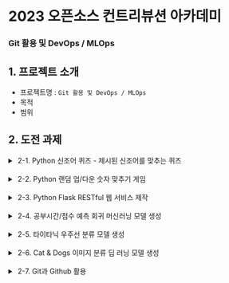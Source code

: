 # 2023 오픈소스 컨트리뷰션 아카데미

### Git 활용 및 DevOps / MLOps

## 1. 프로젝트 소개
- 프로젝트명 : `Git 활용 및 DevOps / MLOps`
- 목적
- 범위

## 2. 도전 과제
<details>
<summary>&nbsp;2-1. Python 신조어 퀴즈 - 제시된 신조어를 맞추는 퀴즈</summary>
<h2>💁🏻‍♂️ 목표</h2>

#### 도전과제는 신조어/줄임말 맞추기 게임입니다. 어떤 문장의 줄임말인지 맞추면 됩니다. 
`취존` , `솔까말` , `케바케`

<h2>📚 TO-DO</h2>

- [x] Python 앱이 시작되면 환영인사가 출력
- [x] 취존이 어떤 문장의 줄임말인가요? 출력되고 입력을 받음
- [x] 입력 받은 문장과 저장된 문장을 비교해 같으면 정답 틀리면 오답 출력
- [x] 3개 질문 모두 완료하면 “3개 퀴즈 중 X개 정답”을 출력

<h2>💡 힌트</h2>

**1️⃣ 랜덤 숫자(정수형)을 생성하려면 randint(시작값, 종료값) 사용**

**2️⃣ 숫자 비교 처리는 IF-ELSE 구문**

**3️⃣ 반복문은 for 또는 while 구문 사용**

**4️⃣ 반복문을 종료하려면 break**

**5️⃣ 함수는 def 구문을 사용해 생성하며 코드를 모듈화**
</details>
<br>
<details>
<summary>&nbsp;2-2. Python 랜덤 업/다운 숫자 맞추기 게임</summary>
<h2>💁🏻‍♂️ 목표</h2>

#### 도전과제는 랜덤 업/다운 숫자 맞추기 게임입니다. 
##### 게임이 시작되면 1~20 사이의 랜덤 숫자를 프로그램이 가지고 시작합니다. 숫자를 입력해 맞추는 게임으로 입력한 숫자가 프로그램의 랜덤 숫자와 비교해 작으면 다운  크면 업이 출력됩니다. 총 3번의 기회가 주어집니다.

<h2>📚 TO-DO</h2>

- [x] Python 앱이 시작되면 “숫자를 맞춰보세요”가 출력되고 입력을 받음
- [x] 입력 값과 랜덤 숫자를 비교해 업 다운 출력 
- [x] 입력 값과 랜덤 숫자가 같으면 정답 출력
- [x] 총 3번의 기회. 3번 안에 못 맞추면 실패 출력
- [x] 입력 값과 숫자 비교는 Python 함수를 사용해 처리
- [x] 반복문을 이용해 3회 반복 처리

<h2>💡 힌트</h2>

**1️⃣ 랜덤 숫자(정수형)을 생성하려면 randint(시작값, 종료값) 사용**

**2️⃣ 숫자 비교 처리는 IF-ELSE 구문**

**3️⃣ 반복문은 for 또는 while 구문 사용**

**4️⃣ 반복문을 종료하려면 break**

**5️⃣ 함수는 def 구문을 사용해 생성하며 코드를 모듈화**
</details>
<br>
<details>
<summary>&nbsp;2-3. Python Flask RESTful 웹 서비스 제작</summary>
<h2>💁🏻‍♂️ 목표</h2>

#### 도전과제는 웹 애플리케이션 제작입니다. 
- `127.0.0.1:포트번호/hello`
  - hello world를 출력
- `127.0.0.1:포트번호/echo`
  - hello GET 방식으로 전달한 파라미터와 값을 JSON 형식으로 출력
- `127.0.0.1:포트번호/upload_image`
  - upload_image는 POST 방식으로 업로드한 이미지를 분석해 이미지의 가로 세로 픽셀 사이즈를 JSON 형식으로 출력

<h2>📚 TO-DO</h2>

- [x] Python flask 코드를 리뷰
- [x] hello route 구현
- [x] GET/POST 방식 파라미터와 값 전달 - curl 또는 Postman 등 사용
- [x] echo route 구현
- [ ] JSON 으로 echo 결과 출력 { "parameter": "value" }
- [x] upload_image route 구현
- [ ] JSON으로 upload_image 결과 출력 { "width": 1024, "height”: 512 }

<h2>💡 힌트</h2>

**1️⃣ [flask 설치](https://flask.palletsprojects.com/en/2.3.x/installation/#install-flask)**

**2️⃣ [Flask route 코드 참조](https://flask.palletsprojects.com/en/2.3.x/quickstart/#routing)**

**3️⃣ [이미지 파일을 POST로 요청하는 방법과 flask에서 받아 처리하는 방법](https://stackoverflow.com/questions/41655946how-to-send-image-to-flask-server-from-curl-request)**

**4️⃣ [PIL에서 image size를 얻는 방법](https://stackoverflow.com/questions/6444548/how-do-i-get-the-picture-size-with-pil)**

</details>
<br>
<details>
<summary>&nbsp;2-4. 공부시간/점수 예측 회귀 머신러닝 모델 생성</summary>
<h2>💁🏻‍♂️ 목표</h2>

#### 도전과제는 예상 점수를 출력하는 머신러닝 모델 생성입니다.

<h2>📚 TO-DO</h2>

- [x] CSV 데이터를 로드
- [x] matplotlib으로 데이터 시각화
- [x] 데이터 분할
- [x] 선형 회귀 또는 다른 회귀 모델 생성
- [x] 모델 정확도 평가, MSE나 MAE 사용
- [x] 모델을 파일로 저장하고, 다시 파일을 모델을 로드
- [x] 로드한 모델로 12시간, 14시간 공부할 경우 예측 결과 출력

<h2>💡 힌트</h2>

**1️⃣ [CSV 로드](https://pandas.pydata.org/docs/reference/api/pandas.read_csv.html)**

**2️⃣ [matplotlib 산점도](https://kiyoja07.blogspot.com/2019/03/python-scatter.html)**

**3️⃣ [데이터 분할](https://scikit-learn.org/stable/modules/generated/sklearn.model_selection.train_test_split.html)**

**4️⃣ [선형회귀](https://scikit-learn.org/stable/modules/generated/sklearn.linear_model.LinearRegression.html)**

**5️⃣ [모델 정확도 평가](https://www.sqler.com/board_MachineLearning_AI_tip_lecture/1096470)**

**6️⃣ [모델 저장과 로드](https://scikit-learn.org/stable/model_persistence.html)**
</details>
<br>
<details>
<summary>&nbsp;2-5. 타이타닉 우주선 분류 모델 생성</summary>
<h2>💁🏻‍♂️ 목표</h2>

#### 도전과제는 타이타닉 우주선 데이터 분석입니다.
주어진 [데이터](https://www.kaggle.com/competitions/spaceship-titanic/overview)는 타이타닉 우주선에서 사고가 발생하여 다른 차원으로 안전하게 이동한 승객과 그렇지 못한 승객에 대한 정보를 포함합니다. 이 정보를 분석하여 분류(Classification) 모델을 생성하고 모델의 정확도를 평가하는 작업을 수행할 것입니다. 

<h2>📚 TO-DO</h2>

- [x] 분류 모델에 대한 이해
- [x] 대량 데이터 처리를 위한 pandas
- [x] EDA 수행
- [x] 모델을 생성하고 AUC 계산
- [x] 모델을 파일로 저장하고, 다시 파일을 모델을 로드

</details>
<br>
<details>
<summary>&nbsp;2-6. Cat & Dogs 이미지 분류 딥 러닝 모델 생성</summary>
<h2>💁🏻‍♂️ 목표</h2>

#### 도전과제는 고양이와 강아지 분류 딥 러닝 모델을 생성합니다.
딥러닝 프레임워크를 활용해 모델을 생성하고, 이 모델에 개나 고양이 아무 이미지나 넣으면 개 또는 고양이로 분류해 결과를 출력합니다.

<h2>📚 TO-DO</h2>

- [x] 딥러닝 실행
- [x] 대량 이미지 파일 처리
- [x] 이미지를 머신러닝이 처리할 수 있는 포맷으로 변환
- [x] 딥러닝 모델을 생성하고 모델 평가
- [x] 딥러닝 모델을 파일로 저장하고 다시 로드
- [x] 로드된 딥러닝 모델에 아무 강아지/고양이 이미지를 입력하고 예측 결과 출력

<h2>💡 힌트</h2>

**1️⃣ keras 공식 가이드([Image classification from scratch](https://keras.io/examples/vision/image_classification_from_scratch/))**

**2️⃣ 모델 저장 및 로드([Keras 모델 저장 및 로드 | TensorFlow Core](https://www.tensorflow.org/guide/keras/save_and_serialize?hl=ko)) 또는 ([케라스(keras) 모델 저장(save) 및 불러오는(load) 2가지 방법](https://ltlkodae.tistory.com/13))**
</details>
<br>
<details>
<summary>&nbsp;2-7. Git과 Github 활용</summary>
<h2>💁🏻‍♂️ 목표</h2>

#### 도전과제는 코드 버전 컨트롤 시스템 Git과 원격 저장소 Github 를 사용해 코드를 게시합니다.
지난 코드들을 Github에 게시하고, 기본적인 코드 관리를 위해 Git 명령을 사용하는 방법을 이해합니다.

<h2>📚 TO-DO</h2>

- [x] 신조어퀴즈 코드를 Github 리포지토리로 Push
  - [x] Github 리포지토리를 만들고 “도전과제 1번 신조어 퀴즈” 코드를 push
  - [x] Branch를 생성
  - [x] branch에서 README, .gitignore와 MIT License 파일을 추가 
  - [x] push 하고 main branch에 merge 수행

- [ ] 업다운 퀴즈 코드를 Github 리포지토리로 Push
  - [x] 먼저 새로운 리포지토리를 Github에서 생성
  - [x] git clone 명령으로 리포지토리 가져오기
  - [x] “도전과제 2번 업다운 퀴즈” 코드를 Github으로 push
  - [ ] Github에서 branch를 생성
  - [ ] branch에서 린트(Lint) 처리와 단순 Unit test 코드를 추가
  - [ ] push & main branch에 merge 수행

- [ ] Flask 웹앱에 머신러닝 예측 기능 추가
  - [ ] `3번 Flask 앱`에 `4번 공부시간/점` 코드를 Route 추가
  - [ ] 새로운 Github 리포지토리로 push
  - [ ] curl이나 Postman으로 GET방식 요청
  - [ ] JSON 으로 예측 결과 출력 { "score": 80 }

- [x] Flask 웹앱에 딥러닝 예측 기능 추가
  - [x] `6번 Cats&Dogs 이미지 분류` 예측 코드를 Route 추가
  - [x] 새로운 Github 리포지토리로 push
  - [x] curl이나 Postman으로 POST방식으로 아무 개/고양이 이미지 파일을 요청
  - [x] JSON 으로 예측 결과 출력

<h2>💡 힌트</h2>

**1️⃣ [Git과 Github 튜토리얼](https://tagilog.tistory.com/377)**

**2️⃣ [SSH Key 인증이해](https://velog.io/@skyepodium/Github-SSH-Key-%EB%93%B1%EB%A1%9D%ED%95%98%EA%B8%B0)**

**3️⃣ [Python 린트](https://www.sqler.com/board_CSharp/1095920)**

**4️⃣ [Pytest를 이용한 unit test 코드 생성](https://velog.io/@sangmin7648/Flask-%EB%8B%A8%EC%9C%84-%ED%85%8C%EC%8A%A4%ED%8A%B8%ED%95%98%EA%B8%B0-pytest)**

**5️⃣ [vscode source control 기능](https://kim-oriental.tistory.com/31)**
</details>




<!-- ## 3. 구현
- 기술 스택
- 주요 기능
- 문제 해결 과정

## 4. 테스트 및 검증
- 단위 테스트
- 통합 테스트
- 성능 평가

## 5. 결론
- 성과
- 한계
- 향후 계획

## 참고 문헌

## 부록 -->